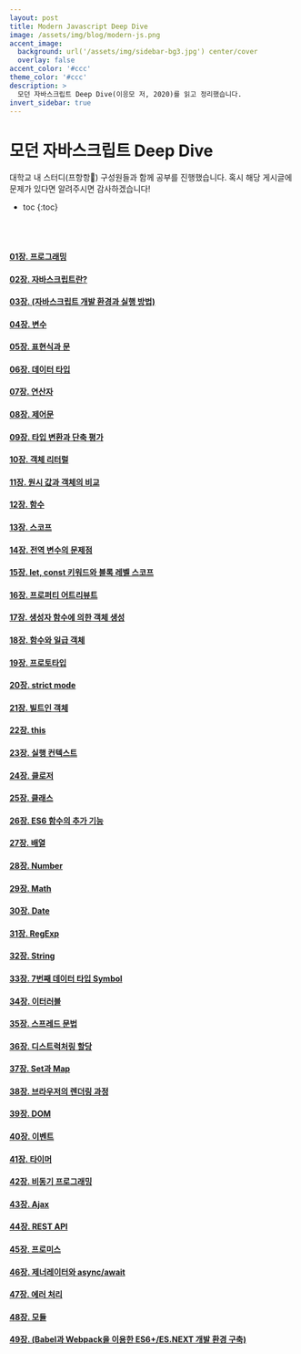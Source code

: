 ```yaml
---
layout: post
title: Modern Javascript Deep Dive
image: /assets/img/blog/modern-js.png
accent_image: 
  background: url('/assets/img/sidebar-bg3.jpg') center/cover
  overlay: false
accent_color: '#ccc'
theme_color: '#ccc'
description: >
  모던 자바스크립트 Deep Dive(이응모 저, 2020)를 읽고 정리했습니다.
invert_sidebar: true
---
```


# 모던 자바스크립트 Deep Dive

대학교 내 스터디(프항항🤣) 구성원들과 함께 공부를 진행했습니다.
혹시 해당 게시글에 문제가 있다면 알려주시면 감사하겠습니다!

* toc
{:toc}

<br></br>

#### [01장. 프로그래밍](https://hardy716.notion.site/01-7ba992804a0d47a090976d40840d8ef2)
#### [02장. 자바스크립트란?](https://hardy716.notion.site/02-824c6a7fa9394056903c66b298416301)
#### [03장. (자바스크립트 개발 환경과 실행 방법)](https://hardy716.notion.site/03-d379158ff9e74965b3e3b3c045360dcf)
#### [04장. 변수](https://hardy716.notion.site/04-6d94bdf594ed4374ac75dbd2c7a5e67c)
#### [05장. 표현식과 문](https://hardy716.notion.site/05-d78e2ee3eb61487593c7e302f5136c3b)
#### [06장. 데이터 타입](https://hardy716.notion.site/06-29c33840b7654d6ea40a15df4688b076)
#### [07장. 연산자](https://hardy716.notion.site/07-5f600c01d6e848a98d5a2d31c78fe191)
#### [08장. 제어문](https://hardy716.notion.site/08-ed9bf5a9a46541ada142df7fcb352fc4)
#### [09장. 타입 변환과 단축 평가](https://hardy716.notion.site/09-af506e1ca2f84621b6e25287788c0e5d)
#### [10장. 객체 리터럴](https://hardy716.notion.site/10-d4e3cdeebdd041a6ba9f32c1a2dab573)
#### [11장. 원시 값과 객체의 비교](https://hardy716.notion.site/11-18db3e5eb36b455eaca72c104e23c57b)
#### [12장. 함수](https://hardy716.notion.site/12-72360f634ce547ac819db3e4b1468e77)
#### [13장. 스코프](https://hardy716.notion.site/13-5e4cd3d5d5124e5a8e8ad39204cfa890)
#### [14장. 전역 변수의 문제점](https://hardy716.notion.site/14-163d9ca93f8646bd876dc4e33832a09a)
#### [15장. let, const 키워드와 블록 레벨 스코프](https://hardy716.notion.site/15-let-const-2547e1f69f4f4bffb0815eb970bc0d04)
#### [16장. 프로퍼티 어트리뷰트](https://hardy716.notion.site/16-97eedd1631b148cf9019327aa4f1619a)
#### [17장. 생성자 함수에 의한 객체 생성](https://hardy716.notion.site/17-09bbeab175e24b5e88046959b08f8a09)
#### [18장. 함수와 일급 객체](https://hardy716.notion.site/18-22a3564fe7304cacb80a2ea8a7086472)
#### [19장. 프로토타입](https://hardy716.notion.site/19-e5c7ceef1caa4ba18f8580999eeb89f2)
#### [20장. strict mode](https://hardy716.notion.site/20-strict-mode-a00b71639dc046e58727c54f4944b778)
#### [21장. 빌트인 객체](https://hardy716.notion.site/21-5af359e50b5240e98310fceb6eebf859)
#### [22장. this](https://hardy716.notion.site/22-this-77751f6ef55047e0b3577e6552030064)
#### [23장. 실행 컨텍스트](https://hardy716.notion.site/23-03c2b61e109b446cbdc5f0cb47c238d7)
#### [24장. 클로저](https://hardy716.notion.site/24-6b7540923d754507a6c8adc7a03e64d4)
#### [25장. 클래스](https://hardy716.notion.site/25-bc82254a19d440878407ffa3dd46827d)
#### [26장. ES6 함수의 추가 기능](https://hardy716.notion.site/26-ES6-17f07d6b5eb24666ac03ea6802bbb03d)
#### [27장. 배열](https://hardy716.notion.site/27-d54f584837be463aa5847cce2d3e9c81)
#### [28장. Number](https://hardy716.notion.site/28-Number-36ddc9adf5754260a12044148ceb9f57)
#### [29장. Math](https://hardy716.notion.site/29-Math-515c086049b047269bdd8ca030ab2f6f)
#### [30장. Date](https://hardy716.notion.site/30-Date-44b6b88364a1421f80a287bc16b62e49)
#### [31장. RegExp](https://hardy716.notion.site/31-RegExp-ea7c03728ce94f12a581393ce857cb59)
#### [32장. String](https://hardy716.notion.site/32-String-fbe908db56694012819ce32fc5ac2369)
#### [33장. 7번째 데이터 타입 Symbol](https://hardy716.notion.site/33-7-Symbol-984779b01cfd497d8a89eafb640264a4)
#### [34장. 이터러블](https://hardy716.notion.site/34-c224ec9ee327452e93207b90d3982181)
#### [35장. 스프레드 문법](https://hardy716.notion.site/35-4793515943e241ea8358435fc735fbae)
#### [36장. 디스트럭처링 할당](https://hardy716.notion.site/36-b699831a681c497f9ffeb7c6053c5120)
#### [37장. Set과 Map](https://hardy716.notion.site/37-Set-Map-2fc0d83a0f264561b69333895a011881)
#### [38장. 브라우저의 렌더링 과정](https://hardy716.notion.site/38-b319e350afa248e28fcc008a82ca0952)
#### [39장. DOM](https://hardy716.notion.site/39-DOM-d9d82c6b6427435b8657d4f0d7203d2c)
#### [40장. 이벤트](https://hardy716.notion.site/40-e2f13c3fea73425982d71b3a30097c9d)
#### [41장. 타이머](https://hardy716.notion.site/41-23b9dd03cc054c849647adedce9aa0e6)
#### [42장. 비동기 프로그래밍](https://hardy716.notion.site/42-d2be08ba13db4fbf923a2900e6d32946)
#### [43장. Ajax](https://hardy716.notion.site/43-Ajax-2eb24c9d8cd74ee899ab40e2d552fa04)
#### [44장. REST API](https://hardy716.notion.site/44-REST-API-ca229cedf3bd49cb9bf83e0e75c98dd5)
#### [45장. 프로미스](https://hardy716.notion.site/45-1d0251bf876846c6b00663a8f196f84e)
#### [46장. 제너레이터와 async/await](https://hardy716.notion.site/46-async-await-f2f1e90365c3421e8a73b6cd205d52b5)
#### [47장. 에러 처리](https://hardy716.notion.site/47-e9f33898e3d945f98da14ac5987274ec)
#### [48장. 모듈](https://hardy716.notion.site/48-d49d92d1ae574702838ab1b18db241ed)
#### [49장. (Babel과 Webpack을 이용한 ES6+/ES.NEXT 개발 환경 구축)](https://hardy716.notion.site/49-Babel-Webpack-ES6-ES-NEXT-a4a904d7689343889732b25c18bde2c9)
